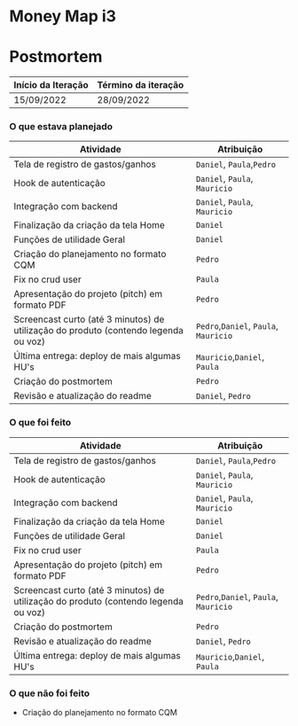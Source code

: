 # Money Map i3

# Postmortem

Início da Iteração | Término da iteração
------------ | -------------
15/09/2022 | 28/09/2022

### O que estava planejado

| Atividade | Atribuição |
| --- | --- |
| Tela de registro de gastos/ganhos | `Daniel`, `Paula`,`Pedro` |
| Hook de autenticação | `Daniel`, `Paula`, `Mauricio` |
| Integração com backend | `Daniel`, `Paula`, `Mauricio` |
| Finalização da criação da tela Home | `Daniel` |
| Funções de utilidade Geral | `Daniel` |
| Criação do planejamento no formato CQM | `Pedro` |
| Fix no crud user | `Paula` |
| Apresentação do projeto (pitch) em formato PDF | `Pedro` |
| Screencast curto (até 3 minutos) de utilização do produto (contendo legenda ou voz) | `Pedro`,`Daniel`, `Paula`, `Mauricio` |
| Última entrega: deploy de mais algumas HU's | `Mauricio`,`Daniel`, `Paula` |
| Criação do postmortem | `Pedro` |
| Revisão e atualização do readme | `Daniel`, `Pedro` |

### O que foi feito
| Atividade | Atribuição |
| --- | --- |
| Tela de registro de gastos/ganhos | `Daniel`, `Paula`,`Pedro` |
| Hook de autenticação | `Daniel`, `Paula`, `Mauricio` |
| Integração com backend | `Daniel`, `Paula`, `Mauricio` |
| Finalização da criação da tela Home | `Daniel` |
| Funções de utilidade Geral | `Daniel` |
| Fix no crud user | `Paula` |
| Apresentação do projeto (pitch) em formato PDF | `Pedro` |
| Screencast curto (até 3 minutos) de utilização do produto (contendo legenda ou voz) | `Pedro`,`Daniel`, `Paula`, `Mauricio` |
| Criação do postmortem | `Pedro` |
| Revisão e atualização do readme | `Daniel`, `Pedro` |
| Última entrega: deploy de mais algumas HU's | `Mauricio`,`Daniel`, `Paula` |
### O que não foi feito
* Criação do planejamento no formato CQM
